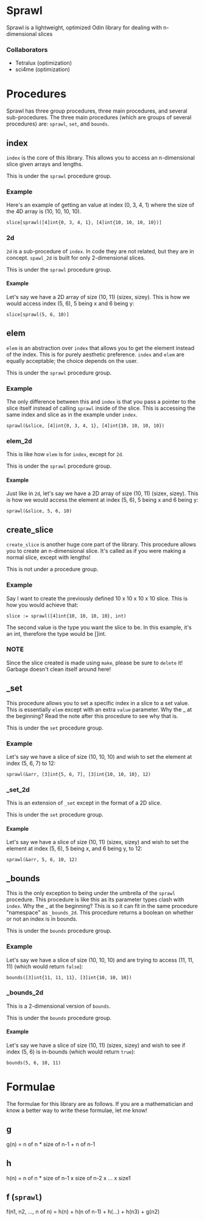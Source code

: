 # Sprawl
Sprawl is a lightweight, optimized Odin library for dealing with n-dimensional slices

### Collaborators
- Tetralux (optimization)
- sci4me (optimization)



# Procedures
Sprawl has three group procedures, three main procedures, and several sub-procedures. The three main procedures (which are groups of several procedures) are: `sprawl`, `set`, and `bounds`.

## index
`index` is the core of this library. This allows you to access an n-dimensional slice given arrays and lengths.

This is under the `sprawl` procedure group.

### Example
Here's an example of getting an value at index (0, 3, 4, 1) where the size of the 4D array is (10, 10, 10, 10).

```
slice[sprawl([4]int{0, 3, 4, 1}, [4]int{10, 10, 10, 10})]
```

### 2d
`2d` is a sub-procedure of `index`. In code they are not related, but they are in concept. `spawl_2d` is built for only 2-dimensional slices.

This is under the `sprawl` procedure group.

#### Example
Let's say we have a 2D array of size (10, 11) (sizex, sizey). This is how we would access index (5, 6), 5 being x and 6 being y:

```
slice[sprawl(5, 6, 10)]
```

## elem
`elem` is an abstraction over `index` that allows you to get the element instead of the index. This is for purely aesthetic preference. `index` and `elem` are equally acceptable; the choice depends on the user.

This is under the `sprawl` procedure group.

### Example
The only difference between this and `index` is that you pass a pointer to the slice itself instead of calling `sprawl` inside of the slice. This is accessing the same index and slice as in the example under `index`.

```
sprawl(&slice, [4]int{0, 3, 4, 1}, [4]int{10, 10, 10, 10})
```

### elem_2d
This is like how `elem` is for `index`, except for `2d`.

This is under the `sprawl` procedure group.

#### Example
Just like in `2d`, let's say we have a 2D array of size (10, 11) (sizex, sizey). This is how we would access the element at index (5, 6), 5 being x and 6 being y:

```
sprawl(&slice, 5, 6, 10)
```

## create_slice
`create_slice` is another huge core part of the library. This procedure allows you to create an n-dimensional slice. It's called as if you were making a normal slice, except with lengths!

This is not under a procedure group.

### Example
Say I want to create the previously defined 10 x 10 x 10 x 10 slice. This is how you would achieve that:

```
slice := sprawl([4]int{10, 10, 10, 10}, int)
```

The second value is the type you want the slice to be. In this example, it's an int, therefore the type would be []int.

### NOTE
Since the slice created is made using `make`, please be sure to `delete` it! Garbage doesn't clean itself around here!

## \_set
This procedure allows you to set a specific index in a slice to a set value. This is essentially `elem` except with an extra `value` parameter. Why the \_ at the beginning? Read the note after this procedure to see why that is.

This is under the `set` procedure group.

### Example
Let's say we have a slice of size (10, 10, 10) and wish to set the element at index (5, 6, 7) to 12:

```
sprawl(&arr, [3]int{5, 6, 7], [3]int{10, 10, 10}, 12)
```

### \_set_2d
This is an extension of `_set` except in the format of a 2D slice.

This is under the `set` procedure group.

#### Example
Let's say we have a slice of size (10, 11) (sizex, sizey) and wish to set the element at index (5, 6), 5 being x, and 6 being y, to 12:

```
sprawl(&arr, 5, 6, 10, 12)
```

## \_bounds
This is the only exception to being under the umbrella of the `sprawl` procedure. This procedure is like this as its parameter types clash with `index`. Why the \_ at the beginning? This is so it can fit in the same procedure "namespace" as `_bounds_2d`. This procedure returns a boolean on whether or not an index is in bounds.

This is under the `bounds` procedure group.

### Example
Let's say we have a slice of size (10, 10, 10) and are trying to access (11, 11, 11) (which would return `false`):

```
bounds([3]int{11, 11, 11}, [3]int{10, 10, 10})
```

### \_bounds_2d
This is a 2-dimensional version of `bounds`.

This is under the `bounds` procedure group.

#### Example
Let's say we have a slice of size (10, 11) (sizex, sizey) and wish to see if index (5, 6) is in-bounds (which would return `true`):

```
bounds(5, 6, 10, 11)
```

# Formulae
The formulae for this library are as follows. If you are a mathematician and know a better way to write these formulae, let me know!

## g
g(n) = n of n * size of n-1 + n of n-1

## h
h(n) = n of n * size of n-1 x size of n-2 x ... x size1

## f (`sprawl`)
f(n1, n2, ..., n of n) = h(n) + h(n of n-1) + h(...) + h(n3) + g(n2)